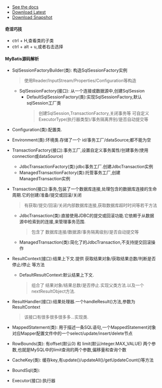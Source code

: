 * [See the docs](http://mybatis.github.io/mybatis-3)
* [Download Latest](https://github.com/mybatis/mybatis-3/releases)
* [Download Snapshot](https://oss.sonatype.org/content/repositories/snapshots/org/mybatis/mybatis/)

#### 奇淫巧技
* ctrl + H,查看类的子类
* ctrl + alt + u,或者右击选择

#### MyBatis源码解析
- SqlSessionFactoryBuilder(类): 构造SqlSessionFactory实例
    > 使用Reader/InputStream/Properties/Configuration等构造
    - SqlSessionFactory(接口): 从一个连接或数据源中,创建SqlSession
        - DefaultSqlSessionFactory(类):实现SqlSessionFactory,默认sqlSession工厂类
            > 创建SqlSession,TransactionFactory,关闭事务等
            > 可自定义ExecutorType(执行器类型)/事务隔离界别/是否自动提交等
    
- Configuration(类):配置类.

- Environment(类):环境类.存储了一个 id/事务工厂/dataSource;都不能为空

- TransactionFactory(接口):事务工厂,设置自定义事务属性/创建事务(使用connection或dataSource)
    - JdbcTransactionFactory(类):jdbc事务工厂.创建JdbcTransaction实例
    - ManagedTransactionFactory(类):托管事务工厂,创建ManagedTransaction实例
    
- Transaction(接口):事务,包装了一个数据库连接,处理包含的数据库连接的生命周期.它的创建/准备/提交或回滚/关闭
    > 有获取/提交/回滚/关闭内部数据库连接,获取数据库超时时间等若干方法
    - JdbcTransaction(类):直接使用JDBC的提交或回滚功能.它依赖于从数据源中检索到的连接,来管理事务范围.
        > 包含了 数据库连接/数据源/事务隔离级别/是否自动提交等
    - ManagedTransaction(类):简化了的JdbcTransaction,不支持提交回滚操作

- ResultContext<T>(接口):结果上下文.提供 获取结果对象/获取结果总数/判断是否停止/停止 等方法    
    - DefaultResultContext<T>:默认结果上下文.
        > 组合了 结果对象/结果总数/是否停止.实现父类方法.以及一个 nextResultObject方法. 
        
- ResultHandler<T>(接口):结果处理器.一个handleResult()方法,参数为ResultContext<T>     
    > 该接口有很多很多很多多...实现类.
    
- MappedStatement(类): 用于描述一条SQL语句,一个MappedStatement对象对应Mapper配置文件中的一个select/update/insert/delete节点

- RowBounds(类): 有offset(默认0) 和 limit(默认Integer.MAX_VALUE) 两个参数,也就是MySQL中的limit查询的两个参数,偏移量和查询个数

- CacheKey(类): 缓存key,有update()/updateAll()/getUpdateCount()等方法

- BoundSql(类): 

- Executor(接口):执行器